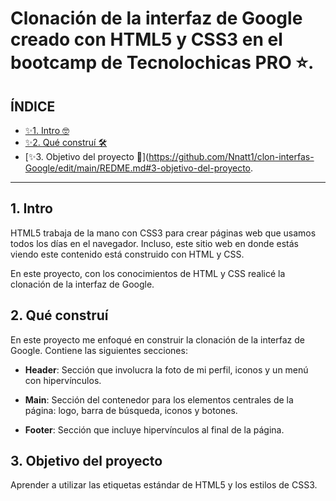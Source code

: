 # Clonación de la interfaz de Google creado con HTML5 y CSS3 en el bootcamp de Tecnolochicas PRO ⭐. 

## ÍNDICE

* [✨1. Intro 🤓](https://github.com/Nnatt1/clon-interfas-Google/edit/main/REDME.md#1-intro)
* [✨2. Qué construí 🛠](https://github.com/Nnatt1/clon-interfas-Google/edit/main/REDME.md#2-qu%C3%A9-constru%C3%AD)
* [✨3. Objetivo del proyecto 🎯](https://github.com/Nnatt1/clon-interfas-Google/edit/main/REDME.md#3-objetivo-del-proyecto.

****
## 1. Intro
HTML5 trabaja de la mano con CSS3 para crear páginas web que usamos todos los días en el navegador. Incluso, este sitio web en donde estás viendo este contenido está construido con HTML y CSS. 

En este proyecto, con los conocimientos de HTML y CSS realicé la clonación de la interfaz de Google.

## 2. Qué construí
En este proyecto me enfoqué en construir la clonación de la interfaz de Google.
Contiene las siguientes secciones:
* **Header**: Sección que involucra la foto de mi perfil, iconos y un menú con hipervínculos.

* **Main**: Sección del contenedor para los elementos centrales de la página: logo, barra de búsqueda, iconos y botones.

* **Footer**: Sección que incluye hipervínculos al final de la página.

## 3. Objetivo del proyecto
Aprender a utilizar las etiquetas estándar de HTML5 y los estilos de CSS3.
